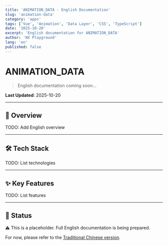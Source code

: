```yaml
---
title: 'ANIMATION_DATA - English Documentation'
slug: 'animation-data'
category: 'apps'
tags: ['Vue', 'Animation', 'Data Layer', 'CSS', 'TypeScript']
date: '2025-10-20'
excerpt: 'English documentation for ANIMATION_DATA'
author: 'NX Playground'
lang: 'en'
published: false
---
```


# ANIMATION_DATA

> English documentation coming soon...

**Last Updated**: 2025-10-20

---

## 🎯 Overview

TODO: Add English overview

---

## 🛠️ Tech Stack

TODO: List technologies

---

## ✨ Key Features

TODO: List features

---

## 📝 Status

⚠️ This is a placeholder. Full English documentation is being prepared.

For now, please refer to the [Traditional Chinese version](../zh-TW/ANIMATION_DATA.md).
